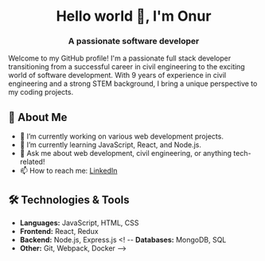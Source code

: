 <h1 align="center">Hello world 👋, I'm Onur</h1>

<h3 align="center">A passionate software developer</h3>

Welcome to my GitHub profile! I'm a passionate full stack developer transitioning from a successful career in civil engineering to the exciting world of software development. With 9 years of experience in civil engineering and a strong STEM background, I bring a unique perspective to my coding projects.

## 🚀 About Me
- 🔭 I’m currently working on various web development projects.
- 🌱 I’m currently learning JavaScript, React, and Node.js.
- 💬 Ask me about web development, civil engineering, or anything tech-related!
- 📫 How to reach me: [LinkedIn](https://www.linkedin.com/in/onurerdinc/)

## 🛠️ Technologies & Tools
- **Languages:** JavaScript, HTML, CSS
- **Frontend:** React, Redux
- **Backend:** Node.js, Express.js
<! --  **Databases:** MongoDB, SQL
- **Other:** Git, Webpack, Docker -->
